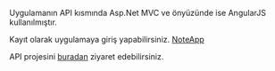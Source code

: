 Uygulamanın API kısmında Asp.Net MVC  ve önyüzünde ise AngularJS kullanılmıştır.

Kayıt olarak uygulamaya giriş yapabilirsiniz. [NoteApp](https://noteapp.tahacanatak.com/ "NoteApp")

API projesini [buradan](https://notewebapi.tahacanatak.com "buradan") ziyaret edebilirsiniz.






